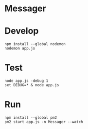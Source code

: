 # Messager

# Develop
	npm install --global nodemon
	nodemon app.js

# Test
	node app.js -debug 1
	set DEBUG=* & node app.js

# Run
	npm install --global pm2
	pm2 start app.js -n Messager --watch
